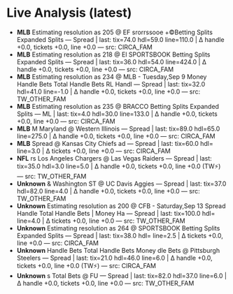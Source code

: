 # Live Analysis (latest)

- **MLB** Estimating resolution as 205 @ EF srorrssooe +©Betting Splits Expanded Splits — Spread | last: tix=74.0 hdl=59.0 line=110.0 | Δ handle +0.0, tickets +0.0, line +0.0 — src: CIRCA_FAM
- **MLB** Estimating resolution as 218 @ El SPORTSBOOK Betting Splits Expanded Splits — Spread | last: tix=36.0 hdl=54.0 line=424.0 | Δ handle +0.0, tickets +0.0, line +0.0 — src: CIRCA_FAM
- **MLB** Estimating resolution as 234 @ MLB - Tuesday,Sep 9 Money Handle Bets Total Handle Bets RL Handl — Spread | last: tix=32.0 hdl=41.0 line=-1.0 | Δ handle +0.0, tickets +0.0, line +0.0 — src: TW_OTHER_FAM
- **MLB** Estimating resolution as 235 @ BRACCO Betting Splits Expanded Splits — ML | last: tix=4.0 hdl=30.0 line=133.0 | Δ handle +0.0, tickets +0.0, line +0.0 — src: CIRCA_FAM
- **MLB** M Maryland @ Western Illinois — Spread | last: tix=89.0 hdl=65.0 line=275.0 | Δ handle +0.0, tickets +0.0, line +0.0 — src: CIRCA_FAM
- **MLB** Spread @ Kansas City Chiefs ad — Spread | last: tix=60.0 hdl= line=3.0 | Δ tickets +0.0, line +0.0 — src: CIRCA_FAM
- **NFL** rs Los Angeles Chargers @ Las Vegas Raiders — Spread | last: tix=35.0 hdl=3.0 line=5.0 | Δ handle +0.0, tickets +0.0, line +0.0 (TW⚡) — src: TW_OTHER_FAM
- **Unknown** & Washington ST @ UC Davis Aggies — Spread | last: tix=37.0 hdl=82.0 line=4.0 | Δ handle +0.0, tickets +0.0, line +0.0 — src: TW_OTHER_FAM
- **Unknown** Estimating resolution as 200 @ CFB - Saturday,Sep 13 Spread Handle Total Handle Bets | Money Ha — Spread | last: tix=100.0 hdl= line=4.0 | Δ tickets +0.0, line +0.0 — src: TW_OTHER_FAM
- **Unknown** Estimating resolution as 264 @ SPORTSBOOK Betting Splits Expanded Splits — Spread | last: tix=38.0 hdl= line=2.5 | Δ tickets +0.0, line +0.0 — src: CIRCA_FAM
- **Unknown** Handle Bets Total Handle Bets Money dle Bets @ Pittsburgh Steelers — Spread | last: tix=21.0 hdl=46.0 line=6.0 | Δ handle +0.0, tickets +0.0, line +0.0 (TW⚡) — src: CIRCA_FAM
- **Unknown** s Total Bets @ FU — Spread | last: tix=82.0 hdl=37.0 line=6.0 | Δ handle +0.0, tickets +0.0, line +0.0 — src: TW_OTHER_FAM
